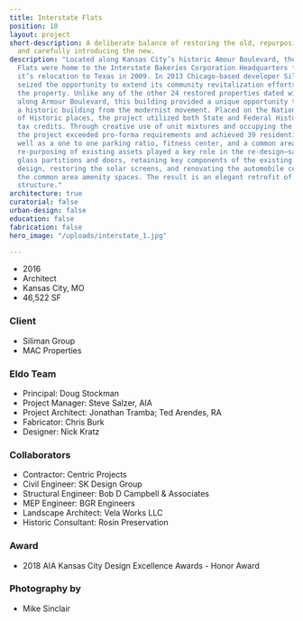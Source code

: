 ```yaml
---
title: Interstate Flats
position: 10
layout: project
short-description: A deliberate balance of restoring the old, repurposing the obsolete,
  and carefully introducing the new.
description: "Located along Kansas City’s historic Amour Boulevard, the Interstate
  Flats were home to the Interstate Bakeries Corporation Headquarters from 1952 until
  it’s relocation to Texas in 2009. In 2013 Chicago-based developer Siliman Group
  seized the opportunity to extend its community revitalization efforts and purchased
  the property. Unlike any of the other 24 restored properties dated within the 1920s
  along Armour Boulevard, this building provided a unique opportunity to retrofit
  a historic building from the modernist movement. Placed on the National Register
  of Historic places, the project utilized both State and Federal Historic Preservation
  tax credits. Through creative use of unit mixtures and occupying the lower level,
  the project exceeded pro-forma requirements and achieved 39 residential units, as
  well as a one to one parking ratio, fitness center, and a common area lounge. \n\nInnovative
  re-purposing of existing assets played a key role in the re-design—salvaging vintage
  glass partitions and doors, retaining key components of the existing light fixture
  design, restoring the solar screens, and renovating the automobile courtyard into
  the common area amenity spaces. The result is an elegant retrofit of a modernist
  structure."
architecture: true
curatorial: false
urban-design: false
education: false
fabrication: false
hero_image: "/uploads/interstate_1.jpg"

---
```

- 2016
- Architect
- Kansas City, MO
- 46,522 SF

### Client
- Siliman Group
- MAC Properties

### Eldo Team
- Principal: Doug Stockman
- Project Manager: Steve Salzer, AIA
- Project Architect: Jonathan Tramba; Ted Arendes, RA
- Fabricator: Chris Burk
- Designer: Nick Kratz

### Collaborators
- Contractor: Centric Projects
- Civil Engineer: SK Design Group
- Structural Engineer: Bob D Campbell & Associates
- MEP Engineer: BGR Engineers
- Landscape Architect: Vela Works LLC
- Historic Consultant: Rosin Preservation

### Award
- 2018 AIA Kansas City Design Excellence Awards - Honor Award

### Photography by
- Mike Sinclair